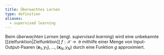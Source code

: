```yaml
---
title: Überwachtes Lernen
type: definition
aliases:
  - supervised learning
---
```


Beim *überwachten Lernen* (engl. *supervised learning*) wird eine unbekannte [[zielfunktion|Zielfunktion]] $f: \mathcal{X} \to \mathcal{Y}$ mithilfe einer Menge von Input-Output-Paaren $(\mathbf{x}_1, y_1), \ldots, (\mathbf{x}_N, y_N)$ durch eine Funktion $g$ approximiert.